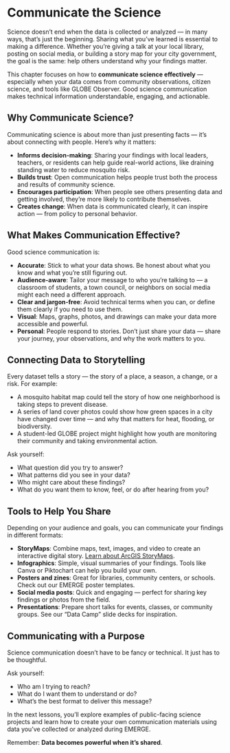 # Communicate the Science

Science doesn’t end when the data is collected or analyzed — in many ways, that’s just the beginning. Sharing what you’ve learned is essential to making a difference. Whether you’re giving a talk at your local library, posting on social media, or building a story map for your city government, the goal is the same: help others understand why your findings matter.

This chapter focuses on how to **communicate science effectively** — especially when your data comes from community observations, citizen science, and tools like GLOBE Observer. Good science communication makes technical information understandable, engaging, and actionable.

## Why Communicate Science?
Communicating science is about more than just presenting facts — it’s about connecting with people. Here’s why it matters:

- **Informs decision-making**: Sharing your findings with local leaders, teachers, or residents can help guide real-world actions, like draining standing water to reduce mosquito risk.
- **Builds trust**: Open communication helps people trust both the process and results of community science.
- **Encourages participation**: When people see others presenting data and getting involved, they’re more likely to contribute themselves.
- **Creates change**: When data is communicated clearly, it can inspire action — from policy to personal behavior.

## What Makes Communication Effective?
Good science communication is:

- **Accurate**: Stick to what your data shows. Be honest about what you know and what you’re still figuring out.
- **Audience-aware**: Tailor your message to who you’re talking to — a classroom of students, a town council, or neighbors on social media might each need a different approach.
- **Clear and jargon-free**: Avoid technical terms when you can, or define them clearly if you need to use them.
- **Visual**: Maps, graphs, photos, and drawings can make your data more accessible and powerful.
- **Personal**: People respond to stories. Don’t just share your data — share your journey, your observations, and why the work matters to you.

## Connecting Data to Storytelling
Every dataset tells a story — the story of a place, a season, a change, or a risk. For example:
- A mosquito habitat map could tell the story of how one neighborhood is taking steps to prevent disease.
- A series of land cover photos could show how green spaces in a city have changed over time — and why that matters for heat, flooding, or biodiversity.
- A student-led GLOBE project might highlight how youth are monitoring their community and taking environmental action.

Ask yourself:
- What question did you try to answer?
- What patterns did you see in your data?
- Who might care about these findings?
- What do you want them to know, feel, or do after hearing from you?

## Tools to Help You Share
Depending on your audience and goals, you can communicate your findings in different formats:

- **StoryMaps**: Combine maps, text, images, and video to create an interactive digital story. [Learn about ArcGIS StoryMaps](https://storymaps.arcgis.com/).
- **Infographics**: Simple, visual summaries of your findings. Tools like Canva or Piktochart can help you build your own.
- **Posters and zines**: Great for libraries, community centers, or schools. Check out our EMERGE poster templates.
- **Social media posts**: Quick and engaging — perfect for sharing key findings or photos from the field.
- **Presentations**: Prepare short talks for events, classes, or community groups. See our “Data Camp” slide decks for inspiration.

## Communicating with a Purpose
Science communication doesn’t have to be fancy or technical. It just has to be thoughtful.

Ask yourself:
- Who am I trying to reach?
- What do I want them to understand or do?
- What’s the best format to deliver this message?

In the next lessons, you’ll explore examples of public-facing science projects and learn how to create your own communication materials using data you’ve collected or analyzed during EMERGE.

Remember: **Data becomes powerful when it’s shared**.